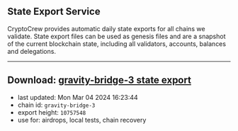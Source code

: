 ## State Export Service
CryptoCrew provides automatic daily state exports for all chains we validate. State export files can be used as genesis files and are a snapshot of the current blockchain state, including all validators, accounts, balances and delegations.

---
**Download: [gravity-bridge-3 state export](https://dl-eu2.ccvalidators.com/SERVICE/gravitybridge/gravity-bridge-3_export_10757548.json)**
---

- last updated: Mon Mar 04 2024 16:23:44
- chain id: `gravity-bridge-3`
- export height: `10757548`
- use for: airdrops, local tests, chain recovery
